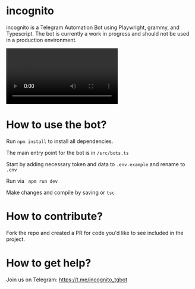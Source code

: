 # incognito

incognito is a Telegram Automation Bot using Playwright, grammy, and Typescript. The bot is currently a work in progress and should not be used in a production environment.

![incognito in action](/example/incognito.mp4?raw=true)

# How to use the bot?

Run ```npm install``` to install all dependencies.

The main entry point for the bot is in ```/src/bots.ts```

Start by adding necessary token and data to ```.env.example``` and rename to ```.env```

Run via ``` npm run dev```

Make changes and compile by saving or ```tsc```

# How to contribute?

Fork the repo and created a PR for code you'd like to see included in the project.

# How to get help?

Join us on Telegram: https://t.me/incognito_tgbot
